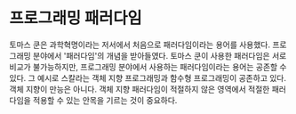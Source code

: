 # 프로그래밍 패러다임
토마스 쿤은 과학혁명이라는 저서에서 처음으로 패러다임이라는 용어를 사용했다. 
프로그래밍 분야에서 '패러다임'의 개념을 받아들였다. 
토마스 쿤이 사용한 패러다임은 서로 비교가 불가능하지만, 프로그래밍 분야에서 사용하는 패러다임이라는 용어는 공존할 수 있다. 
그 예시로 스칼라는 객체 지향 프로그래밍과 함수형 프로그래밍이 공존하고 있다.
객체 지향이 만능은 아니다. 객체 지향 패러다임이 적절하지 않은 영역에서 적절한 패러다임을 적용할 수 있는 안목을 기르는 것이 중요하다.




